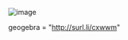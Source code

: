 ![image](https://user-images.githubusercontent.com/89276595/188750983-c716987f-39d7-441c-a298-10d3ab1ebfbf.png)


 geogebra = "http://surl.li/cxwwm"
  